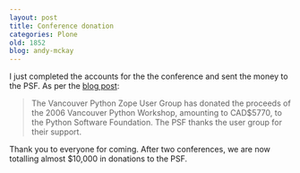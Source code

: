 ```yaml
---
layout: post
title: Conference donation
categories: Plone
old: 1852
blog: andy-mckay
---
```

I just completed the accounts for the the conference and sent the money to the PSF. As per the <a href="http://pyfound.blogspot.com/2006/09/vancouver-python-and-zope-user-group.html">blog post</a>:

<blockquote>The Vancouver Python Zope User Group has donated the proceeds of the 2006 Vancouver Python Workshop, amounting to CAD$5770, to the Python Software Foundation. The PSF thanks the user group for their support.</blockquote>

Thank you to everyone for coming. After two conferences, we are now totalling almost $10,000 in donations to the PSF.